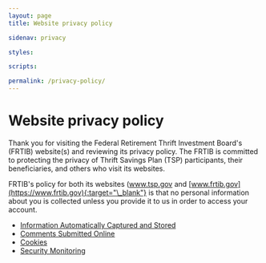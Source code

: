 ```yaml
---
layout: page
title: Website privacy policy

sidenav: privacy

styles:

scripts:

permalink: /privacy-policy/
---
```

# Website privacy policy

Thank you for visiting the Federal Retirement Thrift Investment Board's (FRTIB) website(s) and reviewing its privacy policy. The FRTIB is committed to protecting the privacy of Thrift Savings Plan (TSP) participants, their beneficiaries, and others who visit its websites.

FRTIB's policy for both its websites (www.tsp.gov and [www.frtib.gov](https://www.frtib.gov){:target="\_blank"} is that no personal information about you is collected unless you provide it to us in order to access your account.

- [Information Automatically Captured and Stored](/privacy-policy/information-captured-stored/)
- [Comments Submitted Online](/privacy-policy/comments-submitted-online/)
- [Cookies](/privacy-policy/cookies/)
- [Security Monitoring](/privacy-policy/security-monitoring/)

<!-- CONTENT END -->

